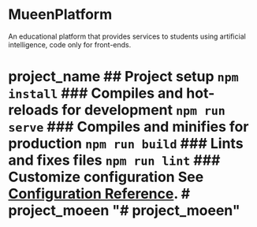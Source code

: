 # MueenPlatform
An educational platform that provides services to students using artificial intelligence, code only for front-ends.



# project_name ## Project setup ``` npm install ``` ### Compiles and hot-reloads for development ``` npm run serve ``` ### Compiles and minifies for production ``` npm run build ``` ### Lints and fixes files ``` npm run lint ``` ### Customize configuration See [Configuration Reference](https://cli.vuejs.org/config/). # project_moeen "# project_moeen"
